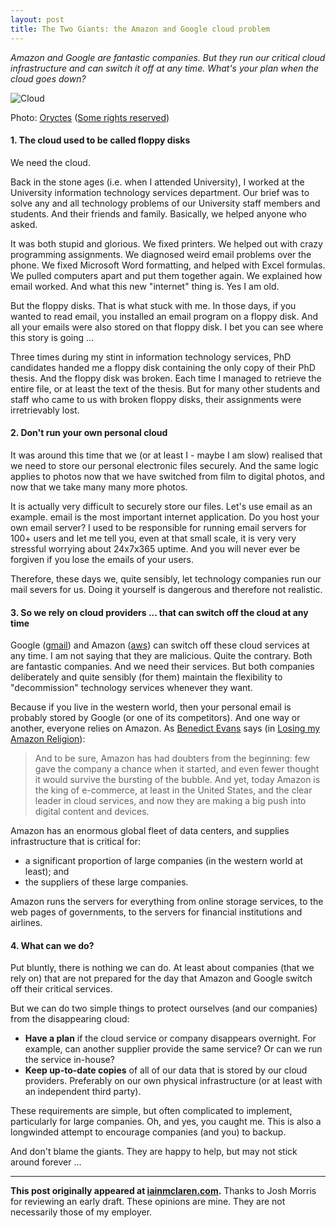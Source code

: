 ```yaml
---
layout: post
title: The Two Giants: the Amazon and Google cloud problem
---
```


*Amazon and Google are fantastic companies.  But they run our critical cloud infrastructure and can switch it off at any time.  What's your plan when the cloud goes down?*

![Cloud](http://iainmclaren.com/public/images/cloud-giants.jpg "Cloud")

Photo: [Oryctes](https://www.flickr.com/photos/danisarda/) ([Some rights reserved](https://creativecommons.org/licenses/by-sa/2.0/))

#### 1. The cloud used to be called floppy disks

We need the cloud.

Back in the stone ages (i.e. when I attended University), I worked at the University information technology services department.  Our brief was to solve any and all technology problems of our University staff members and students.  And their friends and family.  Basically, we helped anyone who asked.  

It was both stupid and glorious.  We fixed printers.  We helped out with crazy programming assignments.  We diagnosed weird email problems over the phone.  We fixed Microsoft Word formatting, and helped with Excel formulas.  We pulled computers apart and put them together again.  We explained how email worked.  And what this new "internet" thing is.  Yes I am old.

But the floppy disks.  That is what stuck with me.  In those days, if you wanted to read email, you installed an email program on a floppy disk. And all your emails were also stored on that floppy disk.  I bet you can see where this story is going ...

Three times during my stint in information technology services, PhD candidates handed me a floppy disk containing the only copy of their PhD thesis.  And the floppy disk was broken. Each time I managed to retrieve the entire file, or at least the text of the thesis.  But for many other students and staff who came to us with broken floppy disks, their assignments were irretrievably lost.

#### 2. Don't run your own personal cloud

It was around this time that we (or at least I - maybe I am slow) realised that we need to store our personal electronic files securely.  And the same logic applies to photos now that we have switched from film to digital photos, and now that we take many many more photos.  

It is actually very difficult to securely store our files.  Let's use email as an example.  email is the most important internet application.  Do you host your own email server?  I used to be responsible for running email servers for 100+ users and let me tell you, even at that small scale, it is very very stressful worrying about 24x7x365 uptime.  And you will never ever be forgiven if you lose the emails of your users.  

Therefore, these days we, quite sensibly, let technology companies run our mail severs for us. Doing it yourself is dangerous and therefore not realistic.

#### 3. So we rely on cloud providers ... that can switch off the cloud at any time

Google ([gmail](http://gmail.com)) and Amazon ([aws](http://aws.amazon.com)) can switch off these cloud services at any time.  I am not saying that they are malicious.  Quite the contrary.  Both are fantastic companies.  And we need their services.  But both companies deliberately and quite sensibly (for them) maintain the flexibility to "decommission" technology services whenever they want.

Because if you live in the western world, then your personal email is probably stored by Google (or one of its competitors).  And one way or another, everyone relies on Amazon.  As [Benedict Evans](http://stratechery.com) says (in [Losing my Amazon Religion](http://stratechery.com/2014/losing-amazon-religion/)):

> And to be sure, Amazon has had doubters from the beginning: few gave the company a chance when it started, and even fewer thought it would survive the bursting of the bubble. And yet, today Amazon is the king of e-commerce, at least in the United States, and the clear leader in cloud services, and now they are making a big push into digital content and devices.

Amazon has an enormous global fleet of data centers, and supplies infrastructure that is critical for:

- a significant proportion of large companies (in the western world at least); and 
- the suppliers of these large companies.  

Amazon runs the servers for everything from online storage services, to the web pages of governments, to the servers for financial institutions and airlines.

#### 4. What can we do?   

Put bluntly, there is nothing we can do.  At least about companies (that we rely on) that are not prepared for the day that Amazon and Google switch off their critical services.  

But we can do two simple things to protect ourselves (and our companies) from the disappearing cloud:

- **Have a plan** if the cloud service or company disappears overnight.  For example, can another supplier provide the same service?  Or can we run the service in-house?
- **Keep up-to-date copies** of all of our data that is stored by our cloud providers.  Preferably on our own physical infrastructure (or at least with an independent third party).

These requirements are simple, but often complicated to implement, particularly for large companies.  Oh, and yes, you caught me. This is also a longwinded attempt to encourage companies (and you) to backup.

And don't blame the giants.  They are happy to help, but may not stick around forever ...

---

**This post originally appeared at [iainmclaren.com](http://iainmclaren.com).** Thanks to Josh Morris for reviewing an early draft.  These opinions are mine.  They are not necessarily those of my employer.